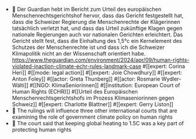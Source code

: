 - 📝 Der Guardian hebt im Bericht zum Urteil des europäischen Menschenrechtsgerichtshof hervor, dass das Gericht festgestellt hat, dass die Schweizer Regierung die Menschenrechte der Klägerinnen tatsächlich verletzt hat, und dass das Urteil zukünftige Klagen gegen nationale Regierungen auch vor nationalen Gerichten erleichtert. Das Gericht stellt fest, dass die Einhaltung des 1,5°c ein Kernelement des Schutzes der Menschenrechte ist und dass ich die Schweizer Klimapolitik nicht an der Wissenschaft orientiert habe. https://www.theguardian.com/environment/2024/apr/09/human-rights-violated-inaction-climate-echr-rules-landmark-case #[[expert: Corina Heri]] #[[mode: legal action]] #[[expert: Joie Chowdhury]] #[[expert: Anton Foley]] #[[actor: Greta Thunberg]] #[[actor: Rosmarie Wydler-Wälti]] #[[NGO: KlimaSeniorinnen]] #[[institution: European Court of Human Rights (ECHR)]] #[[Urteil des Europäischen Menschenrechtsgerichtshofs im Prozess Klimaseniorinnen gegen Schweiz]] #[[expert: Charlotte Blattner]] #[[expert: Gerry Liston]]
- 📌 The rulings will influence three other international courts that are examining the role of government climate policy on human rights
- 📌 The court said that keeping global heating to 1.5C was a key part of protecting human rights